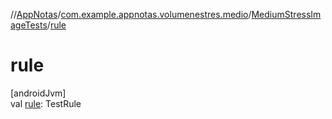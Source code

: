 //[AppNotas](../../../index.md)/[com.example.appnotas.volumenestres.medio](../index.md)/[MediumStressImageTests](index.md)/[rule](rule.md)

# rule

[androidJvm]\
val [rule](rule.md): TestRule

